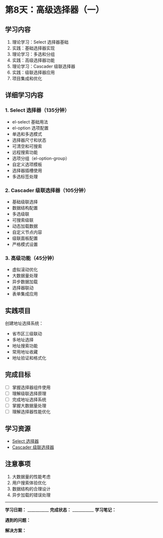 # 第8天：高级选择器（一）

## 学习内容
1. 理论学习：Select 选择器基础
2. 实践：基础选择器实现
3. 理论学习：多选和分组
4. 实践：高级选择器功能
5. 理论学习：Cascader 级联选择器
6. 实践：级联选择器应用
7. 项目集成和优化

## 详细学习内容

### 1. Select 选择器（135分钟）
- el-select 基础用法
- el-option 选项配置
- 单选和多选模式
- 选择器尺寸和状态
- 可清空和可搜索
- 远程搜索功能
- 选项分组（el-option-group）
- 自定义选项模板
- 选择器插槽使用
- 多选标签处理

### 2. Cascader 级联选择器（105分钟）
- 基础级联选择
- 数据结构配置
- 多选级联
- 可搜索级联
- 动态加载数据
- 自定义节点内容
- 级联面板配置
- 严格模式设置

### 3. 高级功能（45分钟）
- 虚拟滚动优化
- 大数据量处理
- 异步数据加载
- 选择器联动
- 表单集成应用

## 实践项目
创建地址选择系统：
- 省市区三级联动
- 多地址选择
- 地址搜索功能
- 常用地址收藏
- 地址验证和格式化

## 完成目标
- [ ] 掌握选择器组件使用
- [ ] 理解级联选择原理
- [ ] 完成地址选择系统
- [ ] 掌握大数据量处理
- [ ] 理解选择器性能优化

## 学习资源
- [Select 选择器](https://element-plus.org/zh-CN/component/select.html)
- [Cascader 级联选择器](https://element-plus.org/zh-CN/component/cascader.html)

## 注意事项
1. 大数据量的性能考虑
2. 用户搜索体验优化
3. 数据结构的合理设计
4. 异步加载的错误处理

---

**学习日期：** ___________
**完成状态：** ___________
**学习笔记：**



**遇到的问题：**



**解决方案：**